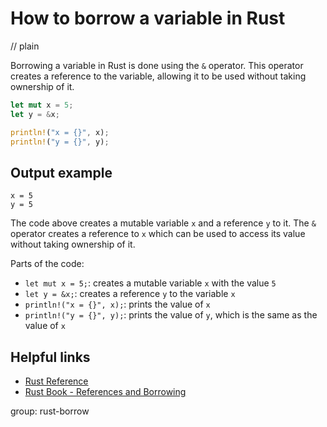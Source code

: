 # How to borrow a variable in Rust
// plain

Borrowing a variable in Rust is done using the `&` operator. This operator creates a reference to the variable, allowing it to be used without taking ownership of it.

```rust
let mut x = 5;
let y = &x;

println!("x = {}", x);
println!("y = {}", y);
```

## Output example

```
x = 5
y = 5
```

The code above creates a mutable variable `x` and a reference `y` to it. The `&` operator creates a reference to `x` which can be used to access its value without taking ownership of it.

Parts of the code:
- `let mut x = 5;`: creates a mutable variable `x` with the value `5`
- `let y = &x;`: creates a reference `y` to the variable `x`
- `println!("x = {}", x);`: prints the value of `x`
- `println!("y = {}", y);`: prints the value of `y`, which is the same as the value of `x`

## Helpful links
- [Rust Reference](https://doc.rust-lang.org/reference/index.html)
- [Rust Book - References and Borrowing](https://doc.rust-lang.org/book/ch04-02-references-and-borrowing.html)

group: rust-borrow